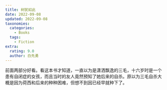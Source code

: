 ```yaml
---
title: 树犹如此
date: 2022-09-08
updated: 2022-09-08
taxonomies:
  categories:
    - Books
  tags:
    - Fiction
extra:
  rating: 9.0
  author: 白先勇
---
```


前面两部分好看。看这本书才知道，一直以为是潇洒飘逸的三毛，十六岁时是一个患有自闭症的女孩，而且当时的友人竟然预知了她后来的自杀。原以为三毛自杀大概是因为荷西和后来的种种困难，但想不到因已经早就种下了。